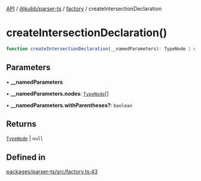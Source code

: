 [API](../../../../../packages.md) / [@kubb/parser-ts](../../../index.md) / [factory](../index.md) / createIntersectionDeclaration

# createIntersectionDeclaration()

```ts
function createIntersectionDeclaration(__namedParameters): TypeNode | null
```

## Parameters

• **\_\_namedParameters**

• **\_\_namedParameters.nodes**: [`TypeNode`](../../ts/interfaces/TypeNode.md)[]

• **\_\_namedParameters.withParentheses?**: `boolean`

## Returns

[`TypeNode`](../../ts/interfaces/TypeNode.md) \| `null`

## Defined in

[packages/parser-ts/src/factory.ts:43](https://github.com/kubb-project/kubb/blob/41d5fcbd23d143293d72542efcb650e62fa3a210/packages/parser-ts/src/factory.ts#L43)
